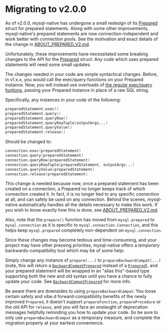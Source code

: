 Migrating to v2.0.0
===================

As of v2.0.0, mysql-native has undergone a small redesign of its
[Prepared](http://semitwist.com/mysql-native/mysql/prepared/Prepared.html)
struct for prepared statements. Along with some other improvements,
mysql-native's prepared statements are now connection-independent and
work better with connection pools. See the motivation and exact details
of the change in
[ABOUT_PREPARED_V2.md](https://github.com/mysql-d/mysql-native/blob/master/ABOUT_PREPARED_V2.md).

Unfortunately, these improvements have necessitated some breaking
changes to the API for the
[Prepared](http://semitwist.com/mysql-native/mysql/prepared/Prepared.html)
struct. Any code which uses prepared statements will need some small updates.

The changes needed in your code are simple syntactical changes. Before,
in v1.x.x, you would call the exec/query functions on your Prepared
instance. Now, you will instead use overloads of
[the regular exec/query funtions](http://semitwist.com/mysql-native-docs/v1.2.0/mysql/commands.html),
passing your Prepared instance in place of a raw SQL string.

Specifically, any instances in your code of the following:

```d
preparedStatement.exec()
preparedStatement.query()
preparedStatement.queryRow()
preparedStatement.queryRowTuple(outputArgs...)
preparedStatement.queryValue()
preparedStatement.release()
```

Should be changed to:

```d
connection.exec(preparedStatement)
connection.query(preparedStatement)
connection.queryRow(preparedStatement)
connection.queryRowTuple(preparedStatement, outputArgs...)
connection.queryValue(preparedStatement)
connection.release(preparedStatement)
```

This change is needed because now, once a prepared statement has been created
on a connection, a Prepared no longer keeps track of which connection created
it. In fact, it is no longer tied to any specific connection at all, and can
safely be used on any connection. Behind the scenes, mysql-native automatically
handles all the details necessary to make this work. If you wish to know
exactly how this is done, see
[ABOUT_PREPARED_V2.md](https://github.com/mysql-d/mysql-native/blob/master/ABOUT_PREPARED_V2.md).

Also, note that the `prepare()` function has moved from `mysql.prepared` to
`mysql.connection` as it is specific to `mysql.connection.Connection`, and
this helps keep `mysql.prepared` completely non-dependent on `mysql.connection`.

Since these changes may become tedious and time-consuming, and your project
may have other pressing priorities, mysql-native offers a *temporary*
backwards-compatibility tool which may be of some help:

Simply change any instance of `prepare(...)` to `prepareBackwardCompat(...)`
(note, this will return a [`BackwardCompatPrepared`](#####)
instead of a
[`Prepared`](http://semitwist.com/mysql-native/mysql/prepared/Prepared.html)),
and your prepared statement will be wrapped in an "alias this"-based type
supporting both the new and old syntax until you have a chance to fully update
your code. See
[`BackwardCompatPrepared`](#####) for more info.

Be aware there are downsides to using `prepareBackwardCompat`: You loose
certain safety and vibe.d forward-compatibility benefits of the newly improved
`Prepared`, it doesn't support `prepareFunction`, `prepareProcedure` or the old
API for `release`, and you will face an onslaught of deprecation messages
helpfully reminding you how to update your code. So be sure to only use
`prepareBackwardCompat` as a temporary measure, and complete the migration
properly at your earliest convenience.
